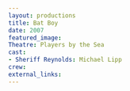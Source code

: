 ```yaml
---
layout: productions
title: Bat Boy
date: 2007
featured_image:
Theatre: Players by the Sea
cast:
- Sheriff Reynolds: Michael Lipp
crew:
external_links:
---
```

